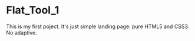 # Flat_Tool_1
This is my first poject.
It's just simple landing page: pure HTML5 and CSS3.
No adaptive.
